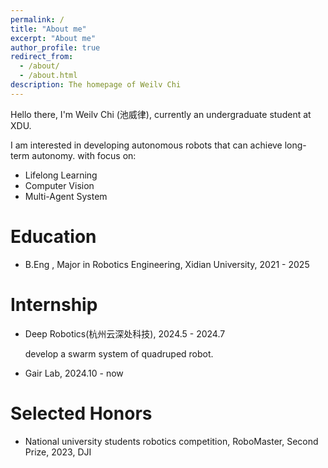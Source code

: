 ```yaml
---
permalink: /
title: "About me"
excerpt: "About me"
author_profile: true
redirect_from: 
  - /about/
  - /about.html
description: The homepage of Weilv Chi
---
```


Hello there, I'm Weilv Chi (池威律), currently an undergraduate student at XDU.

I am interested in developing autonomous robots that can achieve long-term autonomy. with focus on:

- Lifelong Learning
- Computer Vision
- Multi-Agent System


Education
======

* B.Eng , Major in Robotics Engineering, Xidian University, 2021 - 2025


Internship
======

* Deep Robotics(杭州云深处科技), 2024.5 - 2024.7

    develop a swarm system of quadruped robot. 

* Gair Lab, 2024.10 - now

  

Selected Honors
======
* National university students robotics competition, RoboMaster, Second Prize, 2023, DJI
